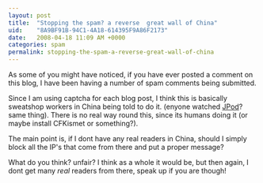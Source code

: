 ```yaml
---
layout: post
title:  "Stopping the spam? a reverse  great wall of China"
uid:	"8A9BF91B-94C1-4A18-614395F9A86F2173"
date:   2008-04-18 11:09 AM +0000
categories: spam
permalink: stopping-the-spam-a-reverse-great-wall-of-china
---
```

As some of you might have noticed, if you have ever posted a comment on this blog, I have been having a number of spam comments being submitted.

Since I am using captcha for each blog post, I think this is basically sweatshop workers in China being told to do it. (enyone watched <a href="http://www.cbc.ca/jpod/" title="CBC Television - jPod">JPod</a>? same thing). There is no real way round this, since its humans doing it (or maybe install CFKismet or something?). 

The main point is, if I dont have any real readers in China, should I simply block all the IP's that come from there and put a proper message?

What do you think? unfair? I think as a whole it would be, but then again, I dont get many *real* readers from there, speak up if you are though!